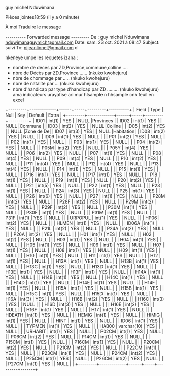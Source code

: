 guy michel Nduwimana
	
Pièces jointes18:59 (il y a 0 minute)
	
À moi
Traduire le message

---------- Forwarded message ---------
De : guy michel Nduwimana <nduwimanaguymich@gmail.com>
Date: sam. 23 oct. 2021 à 08:47
Subject: suivi
To: <nijeanlionel@gmail.com>
d

nkeneye umpe les requetes izana :
- nombre de deces par ZD,Province,commune,colline ....
- nbre de Décès par ZD,Province ......  (nkuko kwohejuru)
- nbre de chommage  par ..... (nkuko kwohejuru)
- nbre de natalite par ...  (nkuko kwohejuru)
- nbre d'handicap par type d'handicap par ZD .........  (nkuko kwohejuru)
ama indicateurs urayafise ari mur hlsample n hhsample cnk feuil en excel

+---------+-------------+------+-----+---------+----------+
| Field   | Type        | Null | Key | Default | Extra 	  |
+---------+-------------+------+-----+---------+----------+
| ID01    | int(1)      | YES  |     | NULL    |Provinces |
| ID02    | int(1)      | YES  |     | NULL    |Commune   |
| ID03    | int(2)      | YES  |     | NULL    |Colline   |
| ID05    | int(2)      | YES  |     | NULL    |Zone de De|
| ID07    | int(3)      | YES  |     | NULL    |Habitation|
| ID08    | int(2)      | YES  |     | NULL    |       |
| ID09    | int(1)      | YES  |     | NULL    |       |
| P01     | int(2)      | YES  |     | NULL    |       |
| P02     | int(1)      | YES  |     | NULL    |       |
| P03     | int(1)      | YES  |     | NULL    |       |
| P04     | int(2)      | YES  |     | NULL    |       |
| P05M    | int(2)      | YES  |     | NULL    |       |
| P05Y    | int(4)      | YES  |     | NULL    |       |
| P06     | int(2)      | YES  |     | NULL    |       |
| P07     | int(1)      | YES  |     | NULL    |       |
| P08     | int(4)      | YES  |     | NULL    |       |
| P09     | int(4)      | YES  |     | NULL    |       |
| P10     | int(2)      | YES  |     | NULL    |       |
| P11     | int(4)      | YES  |     | NULL    |       |
| P12     | int(4)      | YES  |     | NULL    |       |
| P13     | int(4)      | YES  |     | NULL    |       |
| P14     | int(1)      | YES  |     | NULL    |       |
| P15     | int(1)      | YES  |     | NULL    |       |
| P16     | int(1)      | YES  |     | NULL    |       |
| P17     | int(1)      | YES  |     | NULL    |       |
| P18     | int(1)      | YES  |     | NULL    |       |
| P19     | int(1)      | YES  |     | NULL    |       |
| P20     | int(2)      | YES  |     | NULL    |       |
| P21     | int(5)      | YES  |     | NULL    |       |
| P22     | int(1)      | YES  |     | NULL    |       |
| P23     | int(1)      | YES  |     | NULL    |       |
| P24     | int(3)      | YES  |     | NULL    |       |
| P25     | int(1)      | YES  |     | NULL    |       |
| P26     | int(6)      | YES  |     | NULL    |       |
| P27     | int(1)      | YES  |     | NULL    |       |
| P28M    | int(2)      | YES  |     | NULL    |       |
| P28F    | int(2)      | YES  |     | NULL    |       |
| P29M    | int(2)      | YES  |     | NULL    |       |
| P29F    | int(2)      | YES  |     | NULL    |       |
| P30M    | int(1)      | YES  |     | NULL    |       |
| P30F    | int(1)      | YES  |     | NULL    |       |
| P31M    | int(1)      | YES  |     | NULL    |       |
| P31F    | int(1)      | YES  |     | NULL    |       |
| URPOPUL | int(1)      | YES  |     | NULL    |       |
| HP06    | int(2)      | YES  |     | NULL    |       |
| HLMEN   | int(1)      | YES  |     | NULL    |       |
| ID06A   | int(1)      | YES  |     | NULL    |       |
| P21L    | int(2)      | YES  |     | NULL    |       |
| P24A    | int(2)      | YES  |     | NULL    |       |
| P26A    | int(2)      | YES  |     | NULL    |       |
| H01     | int(1)      | YES  |     | NULL    |       |
| H02     | int(2)      | YES  |     | NULL    |       |
| H03     | int(1)      | YES  |     | NULL    |       |
| H04     | int(1)      | YES  |     | NULL    |       |
| H05     | int(1)      | YES  |     | NULL    |       |
| H06     | int(1)      | YES  |     | NULL    |       |
| H07     | int(1)      | YES  |     | NULL    |       |
| H08     | int(1)      | YES  |     | NULL    |       |
| H09     | int(1)      | YES  |     | NULL    |       |
| H10     | int(1)      | YES  |     | NULL    |       |
| H11     | int(1)      | YES  |     | NULL    |       |
| H12     | int(1)      | YES  |     | NULL    |       |
| H13A    | int(1)      | YES  |     | NULL    |       |
| H13B    | int(1)      | YES  |     | NULL    |       |
| H13C    | int(1)      | YES  |     | NULL    |       |
| H13D    | int(1)      | YES  |     | NULL    |       |
| H13E    | int(1)      | YES  |     | NULL    |       |
| H13F    | int(1)      | YES  |     | NULL    |       |
| H14A    | int(1)      | YES  |     | NULL    |       |
| H14B    | int(1)      | YES  |     | NULL    |       |
| H14C    | int(1)      | YES  |     | NULL    |       |
| H14D    | int(1)      | YES  |     | NULL    |       |
| H14E    | int(1)      | YES  |     | NULL    |       |
| H14F    | int(1)      | YES  |     | NULL    |       |
| H15A    | int(1)      | YES  |     | NULL    |       |
| H15B    | int(1)      | YES  |     | NULL    |       |
| H15C    | int(1)      | YES  |     | NULL    |       |
| H15D    | int(1)      | YES  |     | NULL    |       |
| H16A    | int(3)      | YES  |     | NULL    |       |
| H16B    | int(2)      | YES  |     | NULL    |       |
| H16C    | int(3)      | YES  |     | NULL    |       |
| H16D    | int(3)      | YES  |     | NULL    |       |
| H16E    | int(2)      | YES  |     | NULL    |       |
| H16F    | int(1)      | YES  |     | NULL    |       |
| H17     | int(1)      | YES  |     | NULL    |       |
| HDEATH  | int(1)      | YES  |     | NULL    |       |
| HEMIG   | int(1)      | YES  |     | NULL    |       |
| HIMIG   | int(1)      | YES  |     | NULL    |       |
| HINT    | int(1)      | YES  |     | NULL    |       |
| ID06    | int(1)      | YES  |     | NULL    |       |
| TYPMEN  | int(1)      | YES  |     | NULL    |       |
| HAB00   | varchar(10) | YES  |     | NULL    |       |
| URHABIT | int(1)      | YES  |     | NULL    |       |
| P02CM   | int(1)      | YES  |     | NULL    |       |
| P06CM   | int(2)      | YES  |     | NULL    |       |
| P14CM   | int(1)      | YES  |     | NULL    |       |
| P15CM   | int(1)      | YES  |     | NULL    |       |
| P16CM   | int(1)      | YES  |     | NULL    |       |
| P20CM   | int(2)      | YES  |     | NULL    |       |
| P21CM   | int(2)      | YES  |     | NULL    |       |
| P22CM   | int(1)      | YES  |     | NULL    |       |
| P23CM   | int(1)      | YES  |     | NULL    |       |
| P24CM   | int(2)      | YES  |     | NULL    |       |
| P25CM   | int(1)      | YES  |     | NULL    |       |
| P26CM   | int(2)      | YES  |     | NULL    |       |
| P27CM   | int(1)      | YES  |     | NULL    |       |
+---------+-------------+------+-----+---------+-------+
